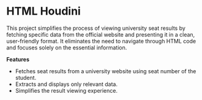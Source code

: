 # HTML Houdini

This project simplifies the process of viewing university seat results by fetching specific data from the official website and presenting it in a clean, user-friendly format. It eliminates the need to navigate through HTML code and focuses solely on the essential information.

**Features**
 - Fetches seat results from a university website using seat number of
   the student.
  -  Extracts and displays only relevant data.
  -  Simplifies the result viewing experience.
